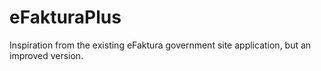 # eFakturaPlus
Inspiration from the existing eFaktura government site application, but an improved version.
